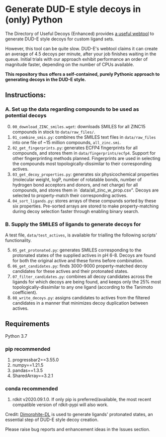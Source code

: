 # Generate DUD-E style decoys in (only) Python

The Directory of Useful Decoys (Enhanced) provides [a useful webtool](http://dude.docking.org/generate) to generate DUD-E style decoys for custom ligand sets.

However, this tool can be quite slow. DUD-E's webtool claims it can create an average of 4.5 decoys per minute, after your job finishes waiting in the queue. Initial trials with our approach exhibit performance an order of magnitude faster, depending on the number of CPUs available.

**This repository thus offers a self-contained, purely Pythonic approach to generating decoys in the DUD-E style.**

## Instructions:

### A. Set up the data regarding compounds to be used as potential decoys

0. `00_download_ZINC_smiles.wget`: downloads SMILES for all ZINC15 compounds in stock to `data/raw_files/`.
1. `01_combine_smis.py`: combines the SMILES text files in `data/raw_files` into one file of ~15 million compounds, `all_zinc.smi`.
2. `02_get_fingerprints.py`: generates ECFP4 fingerprints for all compounds, and stores them in `data/fingerprints/ecfp4`. Support for other fingerprinting methods planned. Fingerprints are used in selecting the compounds most topologically-dissimilar to their corresponding actives.
3. `03_get_decoy_properties.py`: generates six physicochemical properties (molecular weight, logP, number of rotatable bonds, number of hydrogen bond acceptors and donors, and net charge) for all compounds, and stores them in `data/all_zinc_w_prop.csv". Decoys are selected to property-match their corresponding actives.
4. `04_sort_ligands.py`: stores arrays of these compunds sorted by these six properties. Pre-sorted arrays are stored to make property-matching during decoy selection faster through enabling binary search.

### B. Supply the SMILES of ligands to generate decoys for
A test file, `data/test_actives`, is available for trialling the following scripts' functionality.

5. `05_get_protonated.py`: generates SMILES corresponding to the protonated states of the supplied actives in pH 6-8. Decoys are found for both the original active and these forms before combination.
6. `06_get_candidates.py`: finds 3000-9000 property-matched decoy candidates for these actives and their protonated states.
7. `07_filter_candidates.py`: combines all decoy candidates across the ligands for which decoys are being found, and keeps only the 25% most topologically-dissimilar to any one ligand (according to the Tanimoto coefficient).
8. `08_write_decoys.py`: assigns candidates to actives from the filtered candidates in a manner that minimizes decoy duplication between actives.

## Requirements

Python 3.7

### pip recommended

1. progressbar2==3.55.0
2. numpy==1.21.5
3. pandas==1.3.5
4. SharedArray==3.2.1

### conda recommended

1. rdkit v2020.09.1.0. If only pip is preferred/available, the most recent compatible version of rdkit-pypi will also work.

Credit: [Dimorphite-DL](https://durrantlab.pitt.edu/dimorphite-dl/) is used to generate ligands' protonated states, an essential step of DUD-E style decoy creation.

Please raise bug reports and enhancement ideas in the Issues section.
